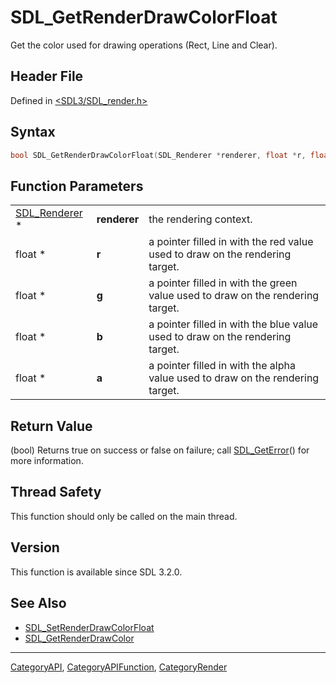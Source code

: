 # SDL_GetRenderDrawColorFloat

Get the color used for drawing operations (Rect, Line and Clear).

## Header File

Defined in [<SDL3/SDL_render.h>](https://github.com/libsdl-org/SDL/blob/main/include/SDL3/SDL_render.h)

## Syntax

```c
bool SDL_GetRenderDrawColorFloat(SDL_Renderer *renderer, float *r, float *g, float *b, float *a);
```

## Function Parameters

|                                |              |                                                                                |
| ------------------------------ | ------------ | ------------------------------------------------------------------------------ |
| [SDL_Renderer](SDL_Renderer) * | **renderer** | the rendering context.                                                         |
| float *                        | **r**        | a pointer filled in with the red value used to draw on the rendering target.   |
| float *                        | **g**        | a pointer filled in with the green value used to draw on the rendering target. |
| float *                        | **b**        | a pointer filled in with the blue value used to draw on the rendering target.  |
| float *                        | **a**        | a pointer filled in with the alpha value used to draw on the rendering target. |

## Return Value

(bool) Returns true on success or false on failure; call
[SDL_GetError](SDL_GetError)() for more information.

## Thread Safety

This function should only be called on the main thread.

## Version

This function is available since SDL 3.2.0.

## See Also

- [SDL_SetRenderDrawColorFloat](SDL_SetRenderDrawColorFloat)
- [SDL_GetRenderDrawColor](SDL_GetRenderDrawColor)






----
[CategoryAPI](CategoryAPI), [CategoryAPIFunction](CategoryAPIFunction), [CategoryRender](CategoryRender)

